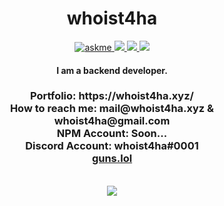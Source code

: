 <div align="center">
  <h1>  whoist4ha  </h1>

<a href="https://discord.com/users/797108592905551943">
<img alt="askme" src="https://img.shields.io/badge/Ask%20me-anything-1abc9c.svg" />
</a>

<a  href="mailto:whoist4ha@gmail.com"> 
<img src="https://img.shields.io/badge/Mail-D14836?logo=gmail&logoColor=white"/>
</a>

 <a href="https://whoist4ha.xyz/">
<img src="https://img.shields.io/badge/Personal-D14836?&logoColor=white&color=yellow"/>
</a>

 <a href="https://whoist4ha.xyz/">
<img src="https://komarev.com/ghpvc/?username=whoist4ha"/>
</a>
<h4>I am a backend developer.</b></h4>
<h3>
Portfolio: https://whoist4ha.xyz/ <br/>
How to reach me: mail@whoist4ha.xyz & whoist4ha@gmail.com <br/>
NPM Account: Soon...  <br/>
Discord Account: whoist4ha#0001 <br/>

<a href="https://guns.lol/whoist4ha">
guns.lol
</a>

</h3>
<br/>
<img src="https://skillicons.dev/icons?i=python,cs,javascript,typescript,npm,html,css,nodejs,vscode,discord&theme=dark" />
<br/>
<br/>
